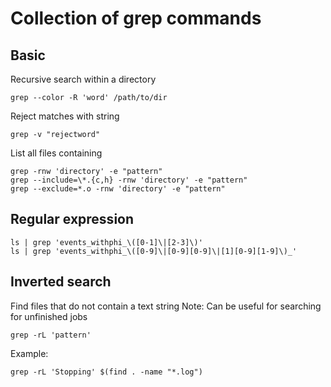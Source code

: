 # Collection of grep commands

## Basic

Recursive search within a directory

~~~~
grep --color -R 'word' /path/to/dir
~~~~

Reject matches with string

~~~~
grep -v "rejectword"
~~~~

List all files containing <pattern>

~~~~
grep -rnw 'directory' -e "pattern"
grep --include=\*.{c,h} -rnw 'directory' -e "pattern"
grep --exclude=*.o -rnw 'directory' -e "pattern"
~~~~

## Regular expression

~~~~
ls | grep 'events_withphi_\([0-1]\|[2-3]\)'
ls | grep 'events_withphi_\([0-9]\|[0-9][0-9]\|[1][0-9][1-9]\)_'
~~~~

## Inverted search

Find files that do not contain a text string
Note: Can be useful for searching for unfinished jobs

~~~~
grep -rL 'pattern'
~~~~

Example: 

~~~~
grep -rL 'Stopping' $(find . -name "*.log")
~~~~
